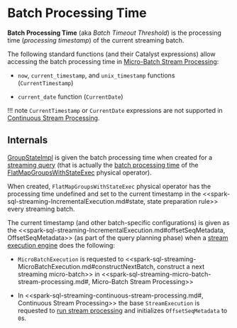 # Batch Processing Time

**Batch Processing Time** (aka _Batch Timeout Threshold_) is the processing time (_processing timestamp_) of the current streaming batch.

The following standard functions (and their Catalyst expressions) allow accessing the batch processing time in [Micro-Batch Stream Processing](spark-sql-streaming-micro-batch-stream-processing.md):

* `now`, `current_timestamp`, and `unix_timestamp` functions (`CurrentTimestamp`)

* `current_date` function (`CurrentDate`)

!!! note
    `CurrentTimestamp` or `CurrentDate` expressions are not supported in [Continuous Stream Processing](spark-sql-streaming-continuous-stream-processing.md).

## Internals

[GroupStateImpl](GroupStateImpl.md) is given the batch processing time when created for a [streaming query](GroupStateImpl.md#createForStreaming) (that is actually the [batch processing time](physical-operators/FlatMapGroupsWithStateExec.md#batchTimestampMs) of the [FlatMapGroupsWithStateExec](physical-operators/FlatMapGroupsWithStateExec.md) physical operator).

When created, `FlatMapGroupsWithStateExec` physical operator has the processing time undefined and set to the current timestamp in the <<spark-sql-streaming-IncrementalExecution.md#state, state preparation rule>> every streaming batch.

The current timestamp (and other batch-specific configurations) is given as the <<spark-sql-streaming-IncrementalExecution.md#offsetSeqMetadata, OffsetSeqMetadata>> (as part of the query planning phase) when a [stream execution engine](StreamExecution.md) does the following:

* `MicroBatchExecution` is requested to <<spark-sql-streaming-MicroBatchExecution.md#constructNextBatch, construct a next streaming micro-batch>> in <<spark-sql-streaming-micro-batch-stream-processing.md#, Micro-Batch Stream Processing>>

* In <<spark-sql-streaming-continuous-stream-processing.md#, Continuous Stream Processing>> the base `StreamExecution` is requested to [run stream processing](StreamExecution.md#runStream) and initializes `OffsetSeqMetadata` to ``0``s.
